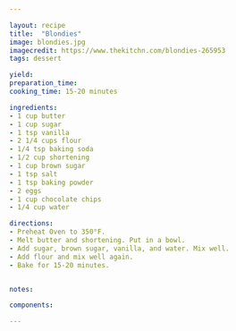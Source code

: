 ```yaml
---

layout: recipe
title:  "Blondies"
image: blondies.jpg
imagecredit: https://www.thekitchn.com/blondies-265953
tags: dessert

yield: 
preparation_time: 
cooking_time: 15-20 minutes

ingredients:
- 1 cup butter
- 1 cup sugar
- 1 tsp vanilla
- 2 1/4 cups flour
- 1/4 tsp baking soda
- 1/2 cup shortening
- 1 cup brown sugar
- 1 tsp salt
- 1 tsp baking powder
- 2 eggs
- 1 cup chocolate chips
- 1/4 cup water

directions:
- Preheat Oven to 350°F.
- Melt butter and shortening. Put in a bowl.
- Add sugar, brown sugar, vanilla, and water. Mix well.
- Add flour and mix well again.
- Bake for 15-20 minutes.


notes:

components:

---
```


